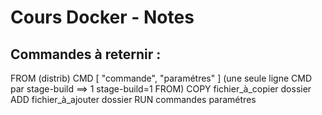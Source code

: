 # Cours Docker - Notes

## Commandes à reternir : 
FROM (distrib)
CMD [ "commande", "paramétres" ] (une seule ligne CMD par stage-build ==> 1 stage-build=1 FROM)
COPY fichier_à_copier dossier
ADD fichier_à_ajouter dossier
RUN commandes paramétres

